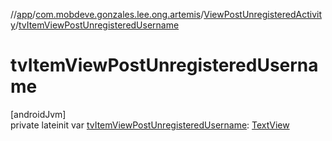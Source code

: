//[app](../../../index.md)/[com.mobdeve.gonzales.lee.ong.artemis](../index.md)/[ViewPostUnregisteredActivity](index.md)/[tvItemViewPostUnregisteredUsername](tv-item-view-post-unregistered-username.md)

# tvItemViewPostUnregisteredUsername

[androidJvm]\
private lateinit var [tvItemViewPostUnregisteredUsername](tv-item-view-post-unregistered-username.md): [TextView](https://developer.android.com/reference/kotlin/android/widget/TextView.html)
